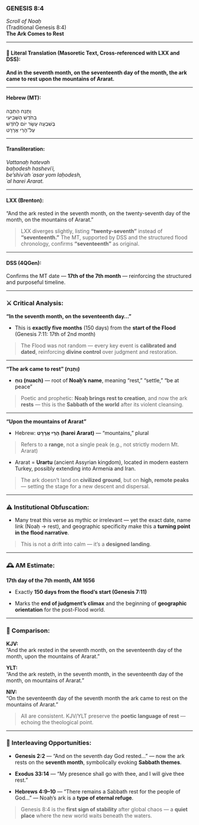 ### **GENESIS 8:4**

_Scroll of Noaḥ_  
(Traditional Genesis 8:4)  
**The Ark Comes to Rest**

---

#### 📜 Literal Translation (Masoretic Text, Cross-referenced with LXX and DSS):

**And in the seventh month, on the seventeenth day of the month, the ark came to rest upon the mountains of Ararat.**

---

#### Hebrew (MT):

וַתָּנַח הַתֵּבָה  
בַּחֹדֶשׁ הַשְּׁבִיעִי  
בְּשִׁבְעָה עָשָׂר יוֹם לַחֹדֶשׁ  
עַל־הָרֵי אֲרָרָט

---

#### Transliteration:

_Vattanaḥ hatevah  
baḥodesh hasheviʿi,  
be’shivʿah ʿasar yom laḥodesh,  
ʿal harei Ararat._

---

#### LXX (Brenton):

“And the ark rested in the seventh month, on the twenty-seventh day of the month, on the mountains of Ararat.”

> LXX diverges slightly, listing **“twenty-seventh”** instead of **“seventeenth.”** The MT, supported by DSS and the structured flood chronology, confirms **“seventeenth”** as original.

---

#### DSS (4QGen):

Confirms the MT date — **17th of the 7th month** — reinforcing the structured and purposeful timeline.

---

### ⚔️ Critical Analysis:

**“In the seventh month, on the seventeenth day…”**

- This is **exactly five months** (150 days) from the **start of the Flood** (Genesis 7:11: 17th of 2nd month)
    

> The Flood was not random — every key event is **calibrated and dated**, reinforcing **divine control** over judgment and restoration.

---

**“The ark came to rest” (וַתָּנַח)**

- **נּוּחַ (nuach)** — root of **Noaḥ’s name**, meaning “rest,” “settle,” “be at peace”
    

> Poetic and prophetic: **Noaḥ brings rest to creation**, and now the ark **rests** — this is the **Sabbath of the world** after its violent cleansing.

---

**“Upon the mountains of Ararat”**

- Hebrew: **הָרֵי אֲרָרָט (harei Ararat)** — “mountains,” plural
    

> Refers to a **range**, not a single peak (e.g., not strictly modern Mt. Ararat)

- Ararat = **Urartu** (ancient Assyrian kingdom), located in modern eastern Turkey, possibly extending into Armenia and Iran.
    

> The ark doesn’t land on **civilized ground**, but on **high, remote peaks** — setting the stage for a new descent and dispersal.

---

### ⚠️ Institutional Obfuscation:

- Many treat this verse as mythic or irrelevant — yet the exact date, name link (Noaḥ → rest), and geographic specificity make this a **turning point in the flood narrative**.
    

> This is not a drift into calm — it’s a **designed landing**.

---

### 🕰️ AM Estimate:

**17th day of the 7th month, AM 1656**

- Exactly **150 days from the flood’s start (Genesis 7:11)**
    
- Marks the **end of judgment’s climax** and the beginning of **geographic orientation** for the post-Flood world.
    

---

### 📖 Comparison:

**KJV:**  
“And the ark rested in the seventh month, on the seventeenth day of the month, upon the mountains of Ararat.”

**YLT:**  
“And the ark resteth, in the seventh month, in the seventeenth day of the month, on mountains of Ararat.”

**NIV:**  
“On the seventeenth day of the seventh month the ark came to rest on the mountains of Ararat.”

> All are consistent. KJV/YLT preserve the **poetic language of rest** — echoing the theological point.

---

### 🔗 Interleaving Opportunities:

- **Genesis 2:2** — “And on the seventh day God rested…” — now the ark rests on the **seventh month**, symbolically evoking **Sabbath themes**.
    
- **Exodus 33:14** — “My presence shall go with thee, and I will give thee rest.”
    
- **Hebrews 4:9–10** — “There remains a Sabbath rest for the people of God…” — Noaḥ’s ark is a **type of eternal refuge**.
    

> Genesis 8:4 is the **first sign of stability** after global chaos — a **quiet place** where the new world waits beneath the waters.